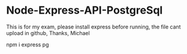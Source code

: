# Node-Express-API-PostgreSql

This is for my exam, please install express before running, the file cant upload in github, Thanks, Michael

npm i express pg
